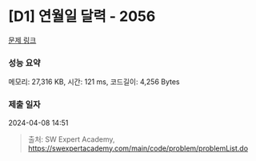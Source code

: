 # [D1] 연월일 달력 - 2056 

[문제 링크](https://swexpertacademy.com/main/code/problem/problemDetail.do?contestProbId=AV5QLkdKAz4DFAUq) 

### 성능 요약

메모리: 27,316 KB, 시간: 121 ms, 코드길이: 4,256 Bytes

### 제출 일자

2024-04-08 14:51



> 출처: SW Expert Academy, https://swexpertacademy.com/main/code/problem/problemList.do